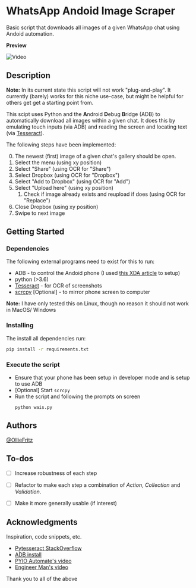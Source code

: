 # WhatsApp Andoid Image Scraper

Basic script that downloads all images of a given WhatsApp chat using Andoid automation.

**Preview**

![Video](WAIS.gif)

## Description

**Note:** In its current state this script will not work "plug-and-play". It currently 
(barely) works for this niche use-case, but might be helpful for others get get a starting
point from.

This scipt uses Python and the **A**ndroid **D**ebug **B**ridge (ADB) to automatically download
all images within a given chat. It does this by emulating touch inputs (via ADB) and reading
the screen and locating text (via [Tesseract](https://github.com/tesseract-ocr/tesseract)).

The following steps have been implemented:

0. The newest (first) image of a given chat's gallery should be open.
1. Select the menu (using xy position)
1. Select "Share" (using OCR for "Share")
1. Select Dropbox (using OCR for "Dropbox")
1. Select "Add to Dropbox" (using OCR for "Add")
1. Select "Upload here" (using xy position)
    1. Check if image already exists and reupload if does (using OCR for "Replace")
1. Close Dropbox (using xy position)
1. Swipe to next image

## Getting Started

### Dependencies

The following external programs need to exist for this to run:
* ADB - to control the Andoid phone (I used [this XDA article](https://www.xda-developers.com/install-adb-windows-macos-linux/) to setup)
* python (>3.6)
* [Tesseract](https://github.com/tesseract-ocr/tesseract) - for OCR of screenshots
* [scrcpy](https://github.com/Genymobile/scrcpy) [Optional] - to mirror phone screen to computer

**Note:** I have only tested this on Linux, though no reason it should not work in MacOS/ Windows

### Installing

The install all dependencies run:

```bash
pip install -r requirements.txt
```

### Execute the script

* Ensure that your phone has been setup in developer mode and is setup to
use ADB
* [Optional] Start `scrcpy`
* Run the script and following the prompts on screen
    ```
    python wais.py
    ```


## Authors

[@OllieFritz](https://olliefritz.com/)

## To-dos
- [ ] Increase robustness of each step
- [ ] Refactor to make each step a combination of _Action_, _Collection_ and _Validation_.

- [ ] Make it more generally usable (if interest)

## Acknowledgments

Inspiration, code snippets, etc.
- [Pytesseract StackOverflow](https://stackoverflow.com/questions/71983792/how-to-paint-a-rectangle-over-words/71984673#71984673)
- [ADB install](https://www.xda-developers.com/install-adb-windows-macos-linux/)
- [PYIO Automate's video](https://www.youtube.com/watch?v=6cvGOiurzts)
- [Engineer Man's video](https://www.youtube.com/watch?v=Du__JfXqsAs)

Thank you to all of the above
